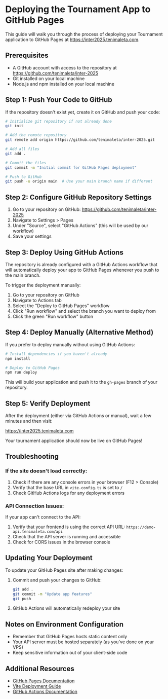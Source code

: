 # Deploying the Tournament App to GitHub Pages

This guide will walk you through the process of deploying your Tournament application to GitHub Pages at https://inter2025.tenimaleta.com.

## Prerequisites

- A GitHub account with access to the repository at https://github.com/tenimaleta/inter-2025
- Git installed on your local machine
- Node.js and npm installed on your local machine

## Step 1: Push Your Code to GitHub

If the repository doesn't exist yet, create it on GitHub and push your code:

```bash
# Initialize git repository if not already done
git init

# Add the remote repository
git remote add origin https://github.com/tenimaleta/inter-2025.git

# Add all files
git add .

# Commit the files
git commit -m "Initial commit for GitHub Pages deployment"

# Push to GitHub
git push -u origin main  # Use your main branch name if different
```

## Step 2: Configure GitHub Repository Settings

1. Go to your repository on GitHub: https://github.com/tenimaleta/inter-2025
2. Navigate to Settings > Pages
3. Under "Source", select "GitHub Actions" (this will be used by our workflow)
4. Save your settings

## Step 3: Deploy Using GitHub Actions

The repository is already configured with a GitHub Actions workflow that will automatically deploy your app to GitHub Pages whenever you push to the main branch.

To trigger the deployment manually:

1. Go to your repository on GitHub
2. Navigate to Actions tab
3. Select the "Deploy to GitHub Pages" workflow
4. Click "Run workflow" and select the branch you want to deploy from
5. Click the green "Run workflow" button

## Step 4: Deploy Manually (Alternative Method)

If you prefer to deploy manually without using GitHub Actions:

```bash
# Install dependencies if you haven't already
npm install

# Deploy to GitHub Pages
npm run deploy
```

This will build your application and push it to the `gh-pages` branch of your repository.

## Step 5: Verify Deployment

After the deployment (either via GitHub Actions or manual), wait a few minutes and then visit:

https://inter2025.tenimaleta.com

Your tournament application should now be live on GitHub Pages!

## Troubleshooting

### If the site doesn't load correctly:

1. Check if there are any console errors in your browser (F12 > Console)
2. Verify that the base URL in `vite.config.ts` is set to `/`
3. Check GitHub Actions logs for any deployment errors

### API Connection Issues:

If your app can't connect to the API:
1. Verify that your frontend is using the correct API URL: `https://demo-api.tenimaleta.com/api`
2. Check that the API server is running and accessible
3. Check for CORS issues in the browser console

## Updating Your Deployment

To update your GitHub Pages site after making changes:

1. Commit and push your changes to GitHub:
   ```bash
   git add .
   git commit -m "Update app features"
   git push
   ```

2. GitHub Actions will automatically redeploy your site

## Notes on Environment Configuration

- Remember that GitHub Pages hosts static content only
- Your API server must be hosted separately (as you've done on your VPS)
- Keep sensitive information out of your client-side code

## Additional Resources

- [GitHub Pages Documentation](https://docs.github.com/en/pages)
- [Vite Deployment Guide](https://vitejs.dev/guide/static-deploy.html)
- [GitHub Actions Documentation](https://docs.github.com/en/actions) 